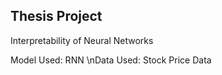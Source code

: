 ## Thesis Project ##
Interpretability of Neural Networks 

Model Used: RNN
\nData Used: Stock Price Data

